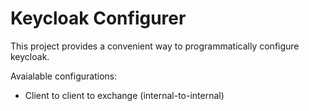 # Keycloak Configurer

This project provides a convenient way to programmatically configure keycloak.

Avaialable configurations:

- Client to client to exchange (internal-to-internal)



